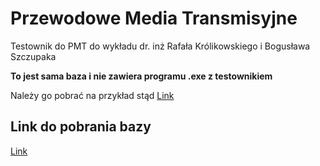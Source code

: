 # Przewodowe Media Transmisyjne

Testownik do PMT do wykładu dr. inż Rafała Królikowskiego i Bogusława Szczupaka

**To jest sama baza i nie zawiera programu .exe z testownikiem**

Należy go pobrać na przykład stąd
[Link](https://github.com/kumalg/testownik-electron/releases)

## Link do pobrania bazy
[Link](https://github.com/TestownikiPWR/PMT/archive/master.zip)
